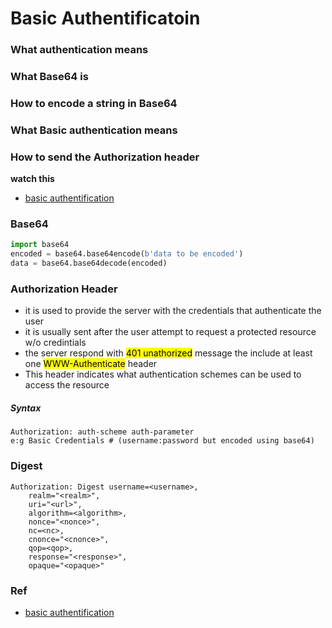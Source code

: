 # Basic Authentificatoin

### What authentication means
### What Base64 is
### How to encode a string in Base64
### What Basic authentication means
### How to send the Authorization header

**watch this**

- [basic authentification](https://www.youtube.com/watch?v=501dpx2IjGY)

### Base64

```py
import base64
encoded = base64.base64encode(b'data to be encoded')
data = base64.base64decode(encoded)
```

### Authorization Header

- it is used to provide the server with the credentials that authenticate the user
- it is usually sent after the user attempt to request a protected resource w/o credintials
- the server respond with <mark>401 unathorized</mark> message the include at least one <mark>WWW-Authenticate</mark> header
- This header indicates what authentication schemes can be used to access the resource

##### Syntax

```
Authorization: auth-scheme auth-parameter
e:g Basic Credentials # (username:password but encoded using base64)
```
### Digest
```
Authorization: Digest username=<username>,
    realm="<realm>",
    uri="<url>",
    algorithm=<algorithm>,
    nonce="<nonce>",
    nc=<nc>,
    cnonce="<cnonce>",
    qop=<qop>,
    response="<response>",
    opaque="<opaque>"
```

### Ref
- [basic authentification](https://www.youtube.com/watch?v=501dpx2IjGY)
